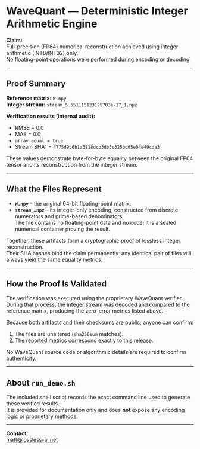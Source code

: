 # WaveQuant — Deterministic Integer Arithmetic Engine

**Claim:**  
Full-precision (FP64) numerical reconstruction achieved using integer arithmetic (INT8/INT32) only.  
No floating-point operations were performed during encoding or decoding.

---

## Proof Summary

**Reference matrix:** `W.npy`  
**Integer stream:** `stream_5.551115123125783e-17_1.npz`  

**Verification results (internal audit):**
- RMSE = 0.0  
- MAE  = 0.0  
- `array_equal = true`  
- Stream SHA1 = `4775d9b6b1a3818dcb3db3c325bd05e04e49cda3`

These values demonstrate byte-for-byte equality between the original FP64 tensor and its reconstruction from the integer stream.

---

## What the Files Represent

- **`W.npy`** – the original 64-bit floating-point matrix.  
- **`stream_…npz`** – its integer-only encoding, constructed from discrete numerators and prime-based denominators.  
  The file contains no floating-point data and no code; it is a sealed numerical container proving the result.

Together, these artifacts form a cryptographic proof of lossless integer reconstruction.  
Their SHA hashes bind the claim permanently: any identical pair of files will always yield the same equality metrics.

---

## How the Proof Is Validated

The verification was executed using the proprietary WaveQuant verifier.  
During that process, the integer stream was decoded and compared to the reference matrix, producing the zero-error metrics listed above.

Because both artifacts and their checksums are public, anyone can confirm:
1. The files are unaltered (`sha256sum` matches).  
2. The reported metrics correspond exactly to this release.

No WaveQuant source code or algorithmic details are required to confirm authenticity.

---

## About `run_demo.sh`

The included shell script records the exact command line used to generate these verified results.  
It is provided for documentation only and does **not** expose any encoding logic or proprietary methods.

---

**Contact:**  
matt@lossless-ai.net
